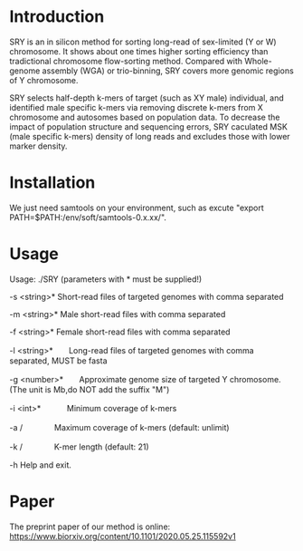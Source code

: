 # Introduction
SRY is an in silicon method for sorting long-read of sex-limited (Y or W) chromosome. It shows about one times higher
sorting efficiency than tradictional chromosome flow-sorting method. Compared with Whole-genome assembly (WGA) or trio-binning, SRY
covers more genomic regions  of Y chromosome.

SRY selects half-depth k-mers of target (such as XY male) individual, and identified male specific k-mers via removing discrete k-mers from X chromosome and autosomes based on population data. To decrease the impact of population structure and sequencing errors, SRY caculated MSK (male specific k-mers) density of long reads and excludes those with lower marker density.

# Installation
We just need samtools on your environment, such as excute "export PATH=$PATH:/env/soft/samtools-0.x.xx/".

# Usage

Usage: ./SRY (parameters with * must be supplied!)

-s \<string\>*  Short-read files of targeted genomes with comma separated
  
-m \<string\>*  Male short-read files with comma separated
  
-f \<string\>*  Female short-read files with comma separated
  
-l \<string\>*　　Long-read files of targeted genomes with comma separated, MUST be fasta
  
-g \<number\>*　　Approximate genome size of targeted Y chromosome. (The unit is Mb,do NOT add the suffix "M")
  
-i \<int\>*　　　 Minimum coverage of k-mers
  
-a /<int/>　　　　Maximum coverage of k-mers (default: unlimit)
  
-k /<int/>　　　　K-mer length (default: 21)
  
-h								Help and exit.

# Paper

The preprint paper of our method is online: https://www.biorxiv.org/content/10.1101/2020.05.25.115592v1
